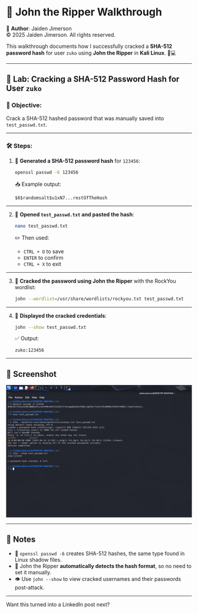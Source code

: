 # 🔐 John the Ripper Walkthrough  
📜 **Author**: Jaiden Jimerson  
©️ 2025 Jaiden Jimerson. All rights reserved.

This walkthrough documents how I successfully cracked a **SHA-512 password hash** for user `zuko` using **John the Ripper** in **Kali Linux**. 🐉💻

---

## 🧪 Lab: Cracking a SHA-512 Password Hash for User `zuko`

### 🎯 Objective:  
Crack a SHA-512 hashed password that was manually saved into `test_passwd.txt`.

---

### 🛠️ Steps:

1. 🔐 **Generated a SHA-512 password hash** for `123456`:

   ```bash
   openssl passwd -6 123456
   ```

   📥 Example output:
   ```
   $6$randomsalt$u1xN7...restOfTheHash
   ```

---

2. 📂 **Opened `test_passwd.txt` and pasted the hash**:

   ```bash
   nano test_passwd.txt
   ```

   ✏️ Then used:
   - `CTRL + O` to save  
   - `ENTER` to confirm  
   - `CTRL + X` to exit  

---

3. 🚀 **Cracked the password using John the Ripper** with the RockYou wordlist:

   ```bash
   john --wordlist=/usr/share/wordlists/rockyou.txt test_passwd.txt
   ```

---

4. 🧾 **Displayed the cracked credentials**:

   ```bash
   john --show test_passwd.txt
   ```

   ✅ Output:
   ```
   zuko:123456
   ```

---

## 📸 Screenshot  
![Cracked zuko's SHA-512 hash](./John-zuko-crack.png)

---

## 📝 Notes  

- 🔑 `openssl passwd -6` creates SHA-512 hashes, the same type found in Linux shadow files.  
- 🧠 John the Ripper **automatically detects the hash format**, so no need to set it manually.  
- 👁️ Use `john --show` to view cracked usernames and their passwords post-attack.

---

Want this turned into a LinkedIn post next?
